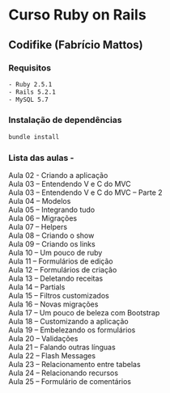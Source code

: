 # Curso Ruby on Rails
## Codifike (Fabrício Mattos)

### Requisitos

```bash
- Ruby 2.5.1  
- Rails 5.2.1  
- MySQL 5.7
```

### Instalação de dependências

```bash
bundle install
```

### Lista das aulas - [](https://www.youtube.com/watch?v=2SEKJdKzwNU&list=PLFeyfVYazTkJN6uM5opCfSN_xjxrMybXV)

Aula 02 - Criando a aplicação  
Aula 03 – Entendendo V e C do MVC  
Aula 03 – Entendendo V e C do MVC – Parte 2  
Aula 04 – Modelos  
Aula 05 – Integrando tudo  
Aula 06 – Migrações  
Aula 07 – Helpers  
Aula 08 – Criando o show  
Aula 09 – Criando os links  
Aula 10 – Um pouco de ruby  
Aula 11 – Formulários de edição  
Aula 12 – Formulários de criação  
Aula 13 – Deletando receitas  
Aula 14 – Partials  
Aula 15 – Filtros customizados  
Aula 16 – Novas migrações  
Aula 17 – Um pouco de beleza com Bootstrap  
Aula 18 – Customizando a aplicação  
Aula 19 – Embelezando os formulários  
Aula 20 – Validações  
Aula 21 – Falando outras línguas  
Aula 22 – Flash Messages  
Aula 23 – Relacionamento entre tabelas  
Aula 24 – Relacionando recursos  
Aula 25 – Formulário de comentários  
